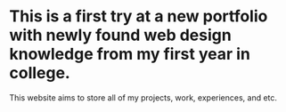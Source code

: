 # This is a first try at a new portfolio with newly found web design knowledge from my first year in college.

This website aims to store all of my projects, work, experiences, and etc.
